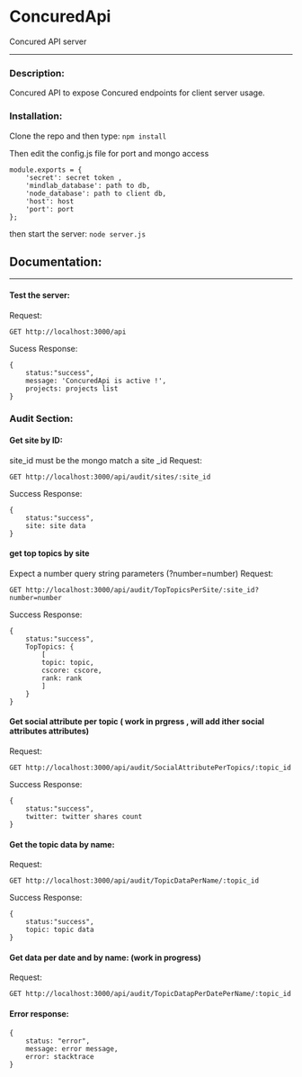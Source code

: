 # ConcuredApi
Concured API server 

----

### Description:
Concured API to expose Concured endpoints for client server usage. 

### Installation:
Clone the repo and then type:
`
npm install
`

Then edit the config.js file for port and mongo access

	module.exports = {
		'secret': secret token ,
		'mindlab_database': path to db,
		'node_database': path to client db,
		'host': host
		'port': port 
	};


then start the server:
`
node server.js
`

## Documentation: 
----

#### Test the server:
Request:
 
	GET http://localhost:3000/api

Sucess Response:

	{ 
		status:"success",
		message: 'ConcuredApi is active !', 
		projects: projects list
	}

### Audit Section:

#### Get  site by ID:
site_id must be the mongo match a site _id
Request:

	GET http://localhost:3000/api/audit/sites/:site_id

Success Response:

	{ 
		status:"success",
		site: site data
	}

#### get top topics by site 
Expect a number query string parameters (?number=number)
Request:

	GET http://localhost:3000/api/audit/TopTopicsPerSite/:site_id?number=number

Success Response:

	{ 
		status:"success",
		TopTopics: {
			[
			topic: topic,
			cscore: cscore,
			rank: rank
			]
		}
	}

#### Get social attribute per topic ( work in prgress , will add ither social attributes attributes)
Request:

	GET http://localhost:3000/api/audit/SocialAttributePerTopics/:topic_id

Success Response:

	{ 
		status:"success",
		twitter: twitter shares count
	}

#### Get the topic data by name:
Request:

	GET http://localhost:3000/api/audit/TopicDataPerName/:topic_id

Success Response:

	{ 
		status:"success",
		topic: topic data
	}

#### Get data per date and by name: (work in progress)
Request:

	GET http://localhost:3000/api/audit/TopicDatapPerDatePerName/:topic_id

#### Error response:

	{
		status: "error",
		message: error message,
		error: stacktrace
	}
